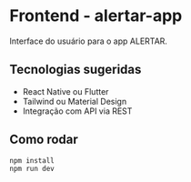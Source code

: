 # Frontend - alertar-app

Interface do usuário para o app ALERTAR.

## Tecnologias sugeridas
- React Native ou Flutter
- Tailwind ou Material Design
- Integração com API via REST

## Como rodar
```bash
npm install
npm run dev
```


